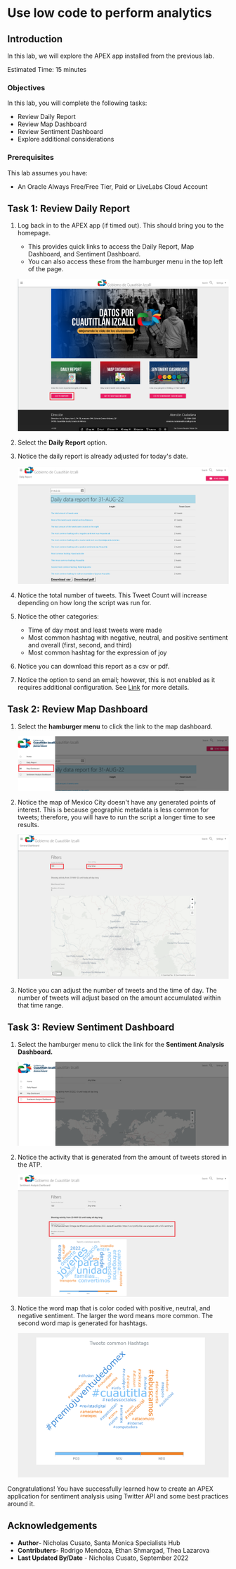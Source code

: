 # Use low code to perform analytics

## Introduction

In this lab, we will explore the APEX app installed from the previous lab.   

Estimated Time: 15 minutes


### Objectives

In this lab, you will complete the following tasks:

- Review Daily Report
- Review Map Dashboard
- Review Sentiment Dashboard
- Explore additional considerations

### Prerequisites

This lab assumes you have:
- An Oracle Always Free/Free Tier, Paid or LiveLabs Cloud Account

## Task 1: Review Daily Report

1. Log back in to the APEX app (if timed out). This should bring you to the homepage.

   - This provides quick links to access the Daily Report, Map Dashboard, and Sentiment Dashboard.
   - You can also access these from the hamburger menu in the top left of the page.

    ![APEX app homepage](images/homepage.png) 

2. Select the **Daily Report** option.

3. Notice the daily report is already adjusted for today's date. 

    ![Daily Report Homepage](images/daily-report.png) 

4. Notice the total number of tweets. This Tweet Count will increase depending on how long the script was run for. 

5. Notice the other categories:
    - Time of day most and least tweets were made
    - Most common hashtag with negative, neutral, and positive sentiment and overall (first, second, and third)
    - Most common hashtag for the expression of joy

6. Notice you can download this report as a csv or pdf.

7. Notice the option to send an email; however, this is not enabled as it requires additional configuration. See [Link](https://docs.oracle.com/en/cloud/paas/autonomous-database/adbsa/apex-send-email.html) for more details.

## Task 2: Review Map Dashboard

1. Select the **hamburger menu** to click the link to the map dashboard.
   
    ![Menu options for Map Dashboard](images/map-dashboard-link.png) 

1. Notice the map of Mexico City doesn't have any generated points of interest. This is because geographic metadata is less common for tweets; therefore, you will have to run the script a longer time to see results.

    ![Map dashboard generate map](images/map-dashboard.png) 

3. Notice you can adjust the number of tweets and the time of day. The number of tweets will adjust based on the amount accumulated within that time range. 


## Task 3: Review Sentiment Dashboard

1. Select the hamburger menu to click the link for the **Sentiment Analysis Dashboard.**

    ![Sentiment Dashboard Menu options](images/sentiment-dashboard-link.png) 

2. Notice the activity that is generated from the amount of tweets stored in the ATP.

    ![Word map and most recent tweet](images/sentiment-dashboard.png) 

3. Notice the word map that is color coded with positive, neutral, and negative sentiment. The larger the word means more common.  The second word map is generated for hashtags.

    ![Word map for hashtags](images/word-map.png) 

Congratulations! You have successfully learned how to create an APEX application for sentiment analysis using Twitter API and some best practices around it.

## Acknowledgements

- **Author**- Nicholas Cusato, Santa Monica Specialists Hub
- **Contributers**- Rodrigo Mendoza, Ethan Shmargad, Thea Lazarova
- **Last Updated By/Date** - Nicholas Cusato, September 2022